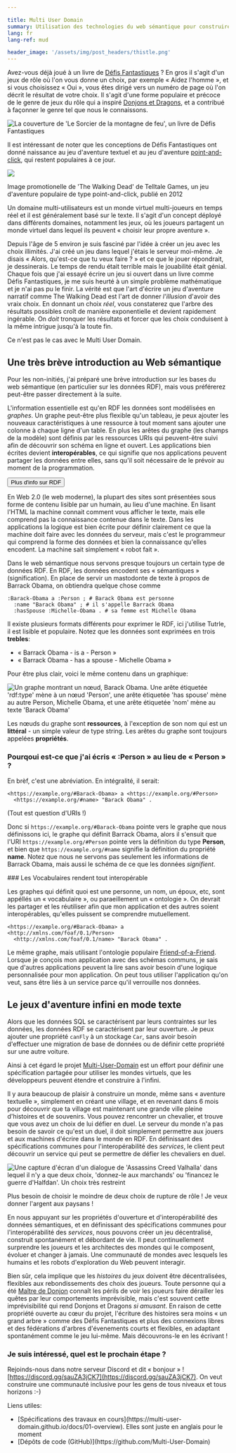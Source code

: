 ```yaml
---

title: Multi User Domain
summary: Utilisation des technologies du web sémantique pour construire un jeu d'aventure en texte infini
lang: fr
lang-ref: mud

header_image: '/assets/img/post_headers/thistle.png'
---
```


Avez-vous déjà joué à un livre de [Défis Fantastiques](https://fr.wikipedia.org/wiki/Défis_fantastiques) ? En gros il s'agit d'un jeux de rôle où l'on vous donne un choix, par exemple « Aidez l'homme », et si vous choisissez « Oui », vous êtes dirigé vers un numéro de page où l'on décrit le résultat de votre choix. Il s'agit d'une forme populaire et précoce de le genre de jeux du rôle qui a inspiré [Donjons et Dragons](https://fr.wikipedia.org/wiki/Donjons_et_Dragons), et a contribué à façonner le genre tel que nous le connaissons.

<img src="{{ '/assets/img/post_assets/mud/fighting_fantasy.jpg' | absolute_url }}" class="blog-full-image-vertical" alt="La couverture de 'Le Sorcier de la montagne de feu', un livre de Défis Fantastiques" />

Il est intéressant de noter que les conceptions de Défis Fantastiques ont donné naissance au jeu d'aventure textuel et au jeu d'aventure [point-and-click](https://fr.wikipedia.org/wiki/Point_and_click), qui restent populaires à ce jour.

<img src="{{ '/assets/img/post_assets/mud/walking_dead.jpg' | absolute_url }}" class="blog-full-image" />
<p class="image-caption">Image promotionelle de 'The Walking Dead' de Telltale Games, un jeu d'aventure populaire de type point-and-click, publié en 2012</p>

Un domaine multi-utilisateurs est un monde virtuel multi-joueurs en temps réel et il est généralement basé sur le texte. Il s'agit d'un concept déployé dans différents domaines, notamment les jeux, où les joueurs partagent un monde virtuel dans lequel ils peuvent « choisir leur propre aventure ».

Depuis l'âge de 5 environ je suis fasciné par l'idée à créer un jeu avec les choix illimités. J'ai créé un jeu dans lequel j'étais le serveur moi-même. Je disais « Alors, qu'est-ce que tu veux faire ? » et ce que le jouer répondrait, je dessinerais. Le temps de rendu était terrible mais le jouabilité était génial. Chaque fois que j'ai essayé écrire un jeu si ouvert dans un livre comme Défis Fantastiques, je me suis heurté à un simple problème mathématique et je n'ai pas pu le finir. La vérité est que l'art d'écrire un jeu d'aventure narratif comme The Walking Dead est l'art de donner _l'illusion_ d'avoir des vraix choix. En donnant un choix _réel_, vous constaterez que l'arbre des résultats possibles croît de manière exponentielle et devient rapidement ingérable. On _doit_ tronquer les résultats et forcer que les choix conduisent à la même intrigue jusqu'à la toute fin.

Ce n'est pas le cas avec le Multi User Domain.

## Une très brève introduction au Web sémantique

Pour les non-initiés, j'ai préparé une brève introduction sur les bases du web sémantique (en particulier sur les données RDF), mais vous préférerez peut-être passer directement à la suite.

L'information essentielle est qu'en RDF les données sont modélisées en _graphes_. Un graphe peut-être plus flexible qu'un tableau, je peux ajouter les nouveaux caractéristiques à une ressource à tout moment sans ajouter une colonne à chaque ligne d'un table. En plus les arêtes du graphe (les champs de la modèle) sont définis par les ressources URIs qui peuvent-être suivi afin de découvrir son schéma en ligne et ouvert. Les applications bien écrites devient **interopérables**, ce qui signifie que nos applications peuvent partager les données entre elles, sans qu'il soit nécessaire de le prévoir au moment de la programmation.

<button type="button" class="collapsible-target" data-target="#semantic-web-intro" data-toggle="collapse" aria-expanded="false" aria-controls="semantic-web-intro">Plus d'info sur RDF</button>
<div class="collapse" id="semantic-web-intro">
En Web 2.0 (le web moderne), la plupart des sites sont présentées sous forme de contenu lisible par un humain, au lieu d'une machine. En lisant l'HTML la machine connait comment vous afficher le texte, mais elle comprend pas la connaissance contenue dans le texte. Dans les applications la logique est bien écrite pour définir clairement ce que la machine doit faire avec les données du serveur, mais c'est le programmeur qui comprend la forme des données et bien la connaissance qu'elles encodent. La machine sait simplement « robot fait ».

Dans le web sémantique nous servons presque toujours un certain type de données RDF. En RDF, les données encodent ses « sémantiques » (signification). En place de servir un mastodonte de texte à propos de Barrack Obama, on obtiendra quelque chose comme

```
:Barack-Obama a :Person ; # Barack Obama est personne
  :name "Barack Obama" ; # il s'appelle Barrack Obama
  :hasSpouse :Michelle-Obama . # sa femme est Michelle Obama
```

Il existe plusieurs formats différents pour exprimer le RDF, ici j'utilise Tutrle, il est lisible et populaire. Notez que les données sont exprimées en trois **trebles**:

* « Barrack Obama - is a - Person »
* « Barrack Obama - has a spouse - Michelle Obama »

Pour être plus clair, voici le même contenu dans un graphique:

<img src="{{ '/assets/img/post_assets/mud/obama-rdf-example.png' | absolute_url }}" class="blog-full-image" alt="Un graphe montrant un nœud, Barack Obama. Une arête étiquetée 'rdf:type' mène à un nœud 'Person', une arête étiquetée 'has spouse' mène au autre Person, Michelle Obama, et une arête étiquetée 'nom' mène au texte 'Barack Obama'" />

Les nœuds du graphe sont **ressources**, à l'exception de son nom qui est un **littéral** - un simple valeur de type string. Les arêtes du graphe sont toujours appelées **propriétés**.

### Pourqoui est-ce que j'ai écris « :Person » au lieu de « Person » ?

En brèf, c'est une abréviation. En intégralité, il serait:

```
<https://example.org/#Barack-Obama> a <https://example.org/#Person>
  <https://example.org/#name> "Barack Obama" .
```

(Tout est question d'URIs !)

Donc si `https://example.org/#Barack-Obama` pointe vers le graphe que nous définissons ici, le graphe qui définit Barrack Obama, alors il s'ensuit que l'URI `https://example.org/#Person` pointe vers la définition du type **Person**, et bien que `https://example.org/#name` signifie la définition du propriété **name**. Notez que nous ne servons pas seulement les informations de Barrack Obama, mais aussi le schéma de ce que les données _signifient_.

### Les Vocabulaires rendent tout interopérable

Les graphes qui définit quoi est une personne, un nom, un époux, etc, sont appéllés un « vocabulaire », ou paraeillement un « ontologie ». On devrait les partager et les réutiliser afin que mon application et des autres soient interopérables, qu'elles puissent se comprendre mutuellement.

```
<https://example.org/#Barack-Obama> a <http://xmlns.com/foaf/0.1/Person>
  <http://xmlns.com/foaf/0.1/name> "Barack Obama" .
```

Le même graphe, mais utilisant l'ontologie populaire [Friend-of-a-Friend](http://xmlns.com/foaf/spec/). Lorsque je conçois mon application avec des schémas communs, je sais que d'autres applications peuvent la lire sans avoir besoin d'une logique personnalisée pour mon application. On peut tous utiliser l'application qu'on veut, sans être liés à un service parce qu'il verrouille nos données.
</div>

## Le jeux d'aventure infini en mode texte

Alors que les données SQL se caractérisent par leurs contraintes sur les données, les données RDF se caractérisent par leur ouverture. Je peux ajouter une propriété `canFly` à un stockage `Car`, sans avoir besoin d'effectuer une migration de base de données ou de définir cette propriété sur une autre voiture.

Ainsi à cet égard le projet [Multi-User-Domain](https://multi-user-domain.github.io) est un effort pour définir une spécification partagée pour utiliser les mondes virtuels, que les développeurs peuvent étendre et construire à l'infini.

Il y aura beaucoup de plaisir à construire un monde, même sans « aventure textuelle », simplement en créant une village, et en revenant dans 6 mois pour découvrir que ta village est maintenant une grande ville pleine d'histoires et de souvenirs. Vous pouvez rencontrer un chevalier, et trouve que vous avez un choix de lui défier en duel. Le serveur du monde n'a pas besoin de savoir ce qu'est un duel, il doit simplement permettre aux jouers et aux machines d'écrire dans le monde en RDF. En définissant des spécifications communes pour l'interopérabilité des _services_, le client peut découvrir un service qui peut se permettre de défier les chevaliers en duel.

<img src="{{ '/assets/img/post_assets/mud/ac_valhalla_limited_choices.jpg' | absolute_url }}" class="blog-full-image" alt="Une capture d'écran d'un dialogue de 'Assassins Creed Valhalla' dans lequel il n'y a que deux choix, 'donnez-le aux marchands' ou 'financez le guerre d'Halfdan'. Un choix très restreint" />
<p class="image-caption">Plus besoin de choisir le moindre de deux choix de rupture de rôle ! Je veux donner l'argent aux paysans !</p>

En nous appuyant sur les propriétés d'ouverture et d'interopérabilité des données sémantiques, et en définissant des spécifications communes pour l'interopérabilité des _services_, nous pouvons créer un jeu décentralisé, construit spontanément et débordant de vie. Il peut continuellement surprendre les joueurs et les architectes des mondes qui le composent, évoluer et changer à jamais. Une communauté de mondes avec lesquels les humains et les robots d'exploration du Web peuvent interagir.

Bien sûr, cela implique que les _histoires_ du jeux doivent être décentralisées, flexibles aux rebondissements des choix des joueurs. Toute personne qui a été [Maître de Donjon](https://fr.wikipedia.org/wiki/Maître_de_donjon) connaît les périls de voir les joueurs faire dérailler les quêtes par leur comportements imprévisible, mais c'est souvent cette imprévisibilité qui rend Donjons et Dragons _si amusant_. En raison de cette propriété ouverte au cœur du projet, l'écriture des histoires sera moins « un grand arbre » comme des Défis Fantastiques et plus des connexions libres et des fédérations d'arbres d'évenements courts et flexibles, en adaptant spontanément comme le jeu lui-même. Mais découvrons-le en les écrivant !

### Je suis intéressé, quel est le prochain étape ?

Rejoinds-nous dans notre serveur Discord et dit « bonjour » ! [https://discord.gg/sauZA3jCK7](https://discord.gg/sauZA3jCK7). On veut construire une communauté inclusive pour les gens de tous niveaux et tous horizons :-)

Liens utiles:
<ul>
<li>[Spécifications des travaux en cours](https://multi-user-domain.github.io/docs/01-overview). Elles sont juste en anglais pour le moment</li>
<li>[Dépôts de code (GitHub)](https://github.com/Multi-User-Domain)</li>
</ul>
